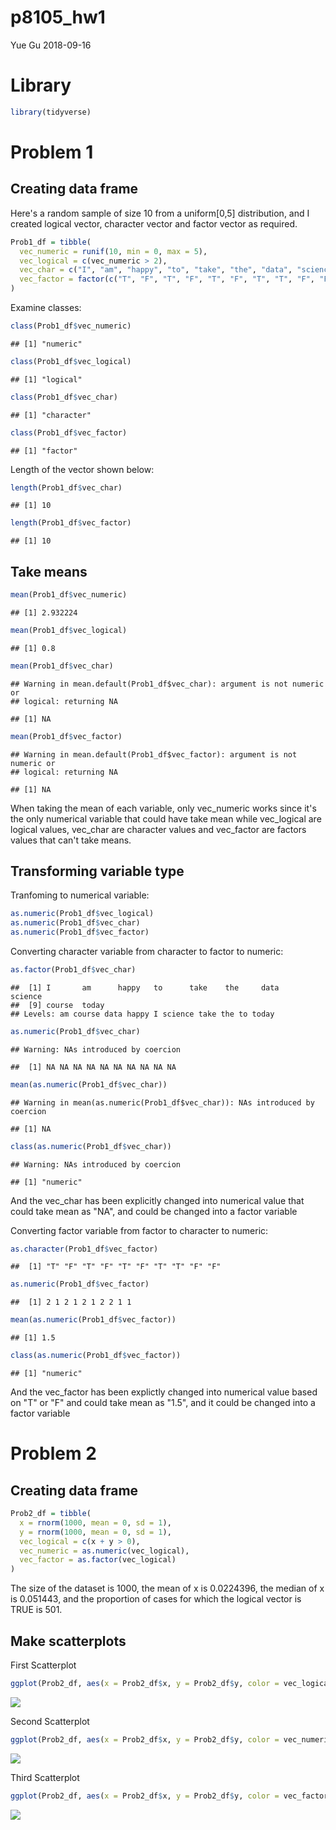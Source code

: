 p8105\_hw1
================
Yue Gu
2018-09-16

Library
=======

``` r
library(tidyverse)
```

Problem 1
=========

Creating data frame
-------------------

Here's a random sample of size 10 from a uniform\[0,5\] distribution, and I created logical vector, character vector and factor vector as required.

``` r
Prob1_df = tibble(
  vec_numeric = runif(10, min = 0, max = 5),
  vec_logical = c(vec_numeric > 2),
  vec_char = c("I", "am", "happy", "to", "take", "the", "data", "science", "course", "today"),
  vec_factor = factor(c("T", "F", "T", "F", "T", "F", "T", "T", "F", "F"))
)
```

Examine classes:

``` r
class(Prob1_df$vec_numeric)
```

    ## [1] "numeric"

``` r
class(Prob1_df$vec_logical)
```

    ## [1] "logical"

``` r
class(Prob1_df$vec_char)
```

    ## [1] "character"

``` r
class(Prob1_df$vec_factor)
```

    ## [1] "factor"

Length of the vector shown below:

``` r
length(Prob1_df$vec_char)
```

    ## [1] 10

``` r
length(Prob1_df$vec_factor)
```

    ## [1] 10

Take means
----------

``` r
mean(Prob1_df$vec_numeric)
```

    ## [1] 2.932224

``` r
mean(Prob1_df$vec_logical)
```

    ## [1] 0.8

``` r
mean(Prob1_df$vec_char)
```

    ## Warning in mean.default(Prob1_df$vec_char): argument is not numeric or
    ## logical: returning NA

    ## [1] NA

``` r
mean(Prob1_df$vec_factor)
```

    ## Warning in mean.default(Prob1_df$vec_factor): argument is not numeric or
    ## logical: returning NA

    ## [1] NA

When taking the mean of each variable, only vec\_numeric works since it's the only numerical variable that could have take mean while vec\_logical are logical values, vec\_char are character values and vec\_factor are factors values that can't take means.

Transforming variable type
--------------------------

Tranfoming to numerical variable:

``` r
as.numeric(Prob1_df$vec_logical)
as.numeric(Prob1_df$vec_char)
as.numeric(Prob1_df$vec_factor)
```

Converting character variable from character to factor to numeric:

``` r
as.factor(Prob1_df$vec_char)
```

    ##  [1] I       am      happy   to      take    the     data    science
    ##  [9] course  today  
    ## Levels: am course data happy I science take the to today

``` r
as.numeric(Prob1_df$vec_char)
```

    ## Warning: NAs introduced by coercion

    ##  [1] NA NA NA NA NA NA NA NA NA NA

``` r
mean(as.numeric(Prob1_df$vec_char))
```

    ## Warning in mean(as.numeric(Prob1_df$vec_char)): NAs introduced by coercion

    ## [1] NA

``` r
class(as.numeric(Prob1_df$vec_char))
```

    ## Warning: NAs introduced by coercion

    ## [1] "numeric"

And the vec\_char has been explicitly changed into numerical value that could take mean as "NA", and could be changed into a factor variable

Converting factor variable from factor to character to numeric:

``` r
as.character(Prob1_df$vec_factor)
```

    ##  [1] "T" "F" "T" "F" "T" "F" "T" "T" "F" "F"

``` r
as.numeric(Prob1_df$vec_factor)
```

    ##  [1] 2 1 2 1 2 1 2 2 1 1

``` r
mean(as.numeric(Prob1_df$vec_factor))
```

    ## [1] 1.5

``` r
class(as.numeric(Prob1_df$vec_factor))
```

    ## [1] "numeric"

And the vec\_factor has been explictly changed into numerical value based on "T" or "F" and could take mean as "1.5", and it could be changed into a factor variable

Problem 2
=========

Creating data frame
-------------------

``` r
Prob2_df = tibble(
  x = rnorm(1000, mean = 0, sd = 1),
  y = rnorm(1000, mean = 0, sd = 1),
  vec_logical = c(x + y > 0),
  vec_numeric = as.numeric(vec_logical),
  vec_factor = as.factor(vec_logical)
)
```

The size of the dataset is 1000, the mean of x is 0.0224396, the median of x is 0.051443, and the proportion of cases for which the logical vector is TRUE is 501.

Make scatterplots
-----------------

First Scatterplot

``` r
ggplot(Prob2_df, aes(x = Prob2_df$x, y = Prob2_df$y, color = vec_logical)) + geom_point()
```

![](p8105_hw1_yg2625_files/figure-markdown_github/unnamed-chunk-10-1.png)

Second Scatterplot

``` r
ggplot(Prob2_df, aes(x = Prob2_df$x, y = Prob2_df$y, color = vec_numeric)) + geom_point()
```

![](p8105_hw1_yg2625_files/figure-markdown_github/unnamed-chunk-11-1.png)

Third Scatterplot

``` r
ggplot(Prob2_df, aes(x = Prob2_df$x, y = Prob2_df$y, color = vec_factor)) + geom_point()
```

![](p8105_hw1_yg2625_files/figure-markdown_github/unnamed-chunk-12-1.png)
